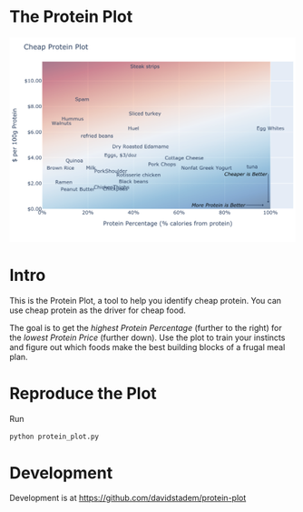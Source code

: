 # The Protein Plot

![protein plot](static/protein-plot.png#thumbnail)

# Intro
This is the Protein Plot, a tool to help you identify cheap protein. You can use cheap protein as the driver for cheap food.

The goal is to get the *highest Protein Percentage* (further to the right) for the *lowest Protein Price* (further down).
Use the plot to train your instincts and figure out which foods make the best building blocks of a frugal meal plan.

# Reproduce the Plot

Run 

```python
python protein_plot.py
```

# Development
Development is at https://github.com/davidstadem/protein-plot

